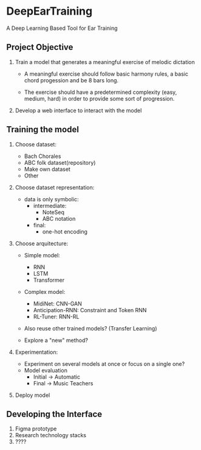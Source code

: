 # DeepEarTraining

A Deep Learning Based Tool for Ear Training

## Project Objective

1. Train a model that generates a meaningful exercise of melodic dictation
    - A meaningful exercise should follow basic harmony rules, a basic chord progession and be 8 bars long.

    - The exercise should have a predetermined complexity (easy, medium, hard) in order to provide some sort of progression.

2. Develop a web interface to interact with the model



## Training the model


1. Choose dataset: 
    - Bach Chorales
    - ABC folk dataset(repository)
    - Make own dataset
    - Other


2. Choose dataset representation:
    - data is only symbolic:
        - intermediate:
            - NoteSeq
            - ABC notation
        - final:
            - one-hot encoding
3. Choose arquitecture:
    - Simple model:
        - RNN
        - LSTM
        - Transformer
    - Complex model:
        - MidiNet: CNN-GAN
        - Anticipation-RNN: Constraint and Token RNN
        - RL-Tuner: RNN-RL
    - Also reuse other trained models? (Transfer Learning)

    - Explore a "new" method?


4. Experimentation:
    - Experiment on several models at once or focus on a single one?
    - Model evaluation
        - Initial -> Automatic
        - Final   -> Music Teachers
5. Deploy model


## Developing the Interface

1. Figma prototype
2. Research technology stacks
3. ????


